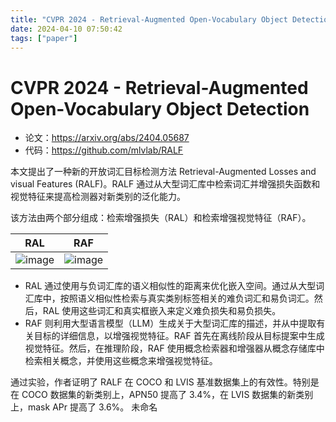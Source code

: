 ```yaml
---
title: "CVPR 2024 - Retrieval-Augmented Open-Vocabulary Object Detection"
date: 2024-04-10 07:50:42
tags: ["paper"]
---
```

# CVPR 2024 - Retrieval-Augmented Open-Vocabulary Object Detection

* 论文：<https://arxiv.org/abs/2404.05687>
* 代码：<https://github.com/mlvlab/RALF>

本文提出了一种新的开放词汇目标检测方法 Retrieval-Augmented Losses and visual Features (RALF)。RALF 通过从大型词汇库中检索词汇并增强损失函数和视觉特征来提高检测器对新类别的泛化能力。

该方法由两个部分组成：检索增强损失（RAL）和检索增强视觉特征（RAF）。

| RAL                                                                                             | RAF                                                                                             |
| ----------------------------------------------------------------------------------------------- | ----------------------------------------------------------------------------------------------- |
| ![image](https://github.com/lartpang/blog/assets/26847524/6b98d3d3-7a4c-4083-9984-bb29e83fd7fe) | ![image](https://github.com/lartpang/blog/assets/26847524/dceade62-4d39-4246-a6cd-edc389575e45) |

* RAL 通过使用与负词汇库的语义相似性的距离来优化嵌入空间。通过从大型词汇库中，按照语义相似性检索与真实类别标签相关的难负词汇和易负词汇。然后，RAL 使用这些词汇和真实框嵌入来定义难负损失和易负损失。
* RAF 则利用大型语言模型（LLM）生成关于大型词汇库的描述，并从中提取有关目标的详细信息，以增强视觉特征。RAF 首先在离线阶段从目标提案中生成视觉特征。然后，在推理阶段，RAF 使用概念检索器和增强器从概念存储库中检索相关概念，并使用这些概念来增强视觉特征。

通过实验，作者证明了 RALF 在 COCO 和 LVIS 基准数据集上的有效性。特别是在 COCO 数据集的新类别上，APN50 提高了 3.4%，在 LVIS 数据集的新类别上，mask APr 提高了 3.6%。 未命名